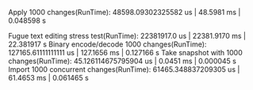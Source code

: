 Apply 1000 changes(RunTime): 48598.09302325582 us | 48.5981 ms | 0.048598 s

Fugue text editing stress test(RunTime): 22381917.0 us | 22381.9170 ms | 22.381917 s
Binary encode/decode 1000 changes(RunTime): 127165.61111111111 us | 127.1656 ms | 0.127166 s
Take snapshot with 1000 changes(RunTime): 45.126114675795904 us | 0.0451 ms | 0.000045 s
Import 1000 concurrent changes(RunTime): 61465.348837209305 us | 61.4653 ms | 0.061465 s
